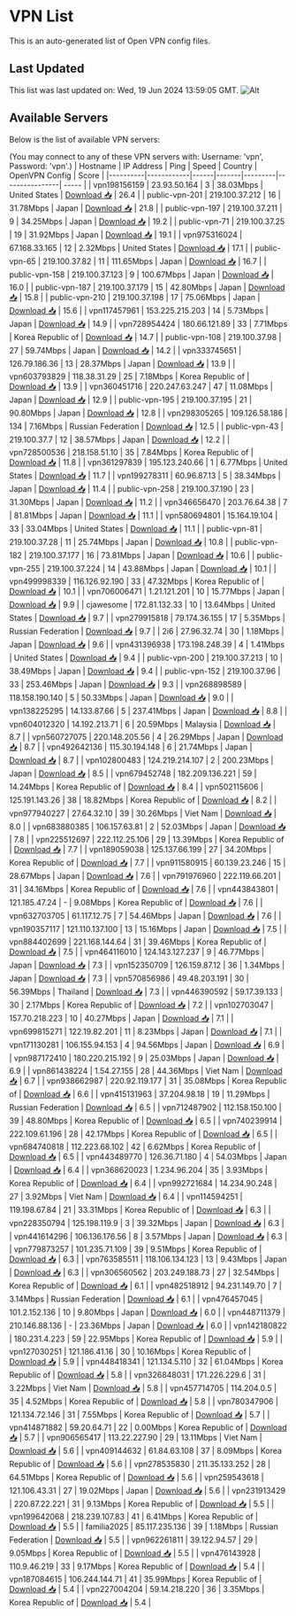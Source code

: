 # VPN List

This is an auto-generated list of Open VPN config files.

## Last Updated

This list was last updated on: Wed, 19 Jun 2024 13:59:05 GMT.
![Alt](https://repobeats.axiom.co/api/embed/186b98318ef1479477931607c1ad7d823f12451f.svg "Repobeats analytics image")

## Available Servers

Below is the list of available VPN servers:

(You may connect to any of these VPN servers with: Username: 'vpn', Password: 'vpn'.)
| Hostname | IP Address | Ping | Speed | Country | OpenVPN Config | Score |
|----------|------------|------|-------|---------|----------------| ----- |
| vpn198156159 | 23.93.50.164 | 3 | 38.03Mbps | United States | [Download 📥](./configs/server_0_US.ovpn) | 26.4 |
| public-vpn-201 | 219.100.37.212 | 16 | 31.78Mbps | Japan | [Download 📥](./configs/server_1_JP.ovpn) | 21.8 |
| public-vpn-197 | 219.100.37.211 | 9 | 34.25Mbps | Japan | [Download 📥](./configs/server_2_JP.ovpn) | 19.2 |
| public-vpn-71 | 219.100.37.25 | 19 | 31.92Mbps | Japan | [Download 📥](./configs/server_3_JP.ovpn) | 19.1 |
| vpn975316024 | 67.168.33.165 | 12 | 2.32Mbps | United States | [Download 📥](./configs/server_4_US.ovpn) | 17.1 |
| public-vpn-65 | 219.100.37.82 | 11 | 111.65Mbps | Japan | [Download 📥](./configs/server_5_JP.ovpn) | 16.7 |
| public-vpn-158 | 219.100.37.123 | 9 | 100.67Mbps | Japan | [Download 📥](./configs/server_6_JP.ovpn) | 16.0 |
| public-vpn-187 | 219.100.37.179 | 15 | 42.80Mbps | Japan | [Download 📥](./configs/server_7_JP.ovpn) | 15.8 |
| public-vpn-210 | 219.100.37.198 | 17 | 75.06Mbps | Japan | [Download 📥](./configs/server_8_JP.ovpn) | 15.6 |
| vpn117457961 | 153.225.215.203 | 14 | 5.73Mbps | Japan | [Download 📥](./configs/server_9_JP.ovpn) | 14.9 |
| vpn728954424 | 180.66.121.89 | 33 | 7.71Mbps | Korea Republic of | [Download 📥](./configs/server_10_KR.ovpn) | 14.7 |
| public-vpn-108 | 219.100.37.98 | 27 | 59.74Mbps | Japan | [Download 📥](./configs/server_11_JP.ovpn) | 14.2 |
| vpn333745651 | 126.79.186.36 | 13 | 28.37Mbps | Japan | [Download 📥](./configs/server_12_JP.ovpn) | 13.9 |
| vpn603793829 | 118.38.31.29 | 25 | 7.18Mbps | Korea Republic of | [Download 📥](./configs/server_13_KR.ovpn) | 13.9 |
| vpn360451716 | 220.247.63.247 | 47 | 11.08Mbps | Japan | [Download 📥](./configs/server_14_JP.ovpn) | 12.9 |
| public-vpn-195 | 219.100.37.195 | 21 | 90.80Mbps | Japan | [Download 📥](./configs/server_15_JP.ovpn) | 12.8 |
| vpn298305265 | 109.126.58.186 | 134 | 7.16Mbps | Russian Federation | [Download 📥](./configs/server_16_RU.ovpn) | 12.5 |
| public-vpn-43 | 219.100.37.7 | 12 | 38.57Mbps | Japan | [Download 📥](./configs/server_17_JP.ovpn) | 12.2 |
| vpn728500536 | 218.158.51.10 | 35 | 7.84Mbps | Korea Republic of | [Download 📥](./configs/server_18_KR.ovpn) | 11.8 |
| vpn361297839 | 195.123.240.66 | 1 | 6.77Mbps | United States | [Download 📥](./configs/server_19_US.ovpn) | 11.7 |
| vpn199278311 | 60.96.87.13 | 5 | 38.34Mbps | Japan | [Download 📥](./configs/server_20_JP.ovpn) | 11.4 |
| public-vpn-258 | 219.100.37.190 | 23 | 31.30Mbps | Japan | [Download 📥](./configs/server_21_JP.ovpn) | 11.2 |
| vpn346656470 | 203.76.64.38 | 7 | 81.81Mbps | Japan | [Download 📥](./configs/server_22_JP.ovpn) | 11.1 |
| vpn580694801 | 15.164.19.104 | 33 | 33.04Mbps | United States | [Download 📥](./configs/server_23_US.ovpn) | 11.1 |
| public-vpn-81 | 219.100.37.28 | 11 | 25.74Mbps | Japan | [Download 📥](./configs/server_24_JP.ovpn) | 10.8 |
| public-vpn-182 | 219.100.37.177 | 16 | 73.81Mbps | Japan | [Download 📥](./configs/server_25_JP.ovpn) | 10.6 |
| public-vpn-255 | 219.100.37.224 | 14 | 43.88Mbps | Japan | [Download 📥](./configs/server_26_JP.ovpn) | 10.1 |
| vpn499998339 | 116.126.92.190 | 33 | 47.32Mbps | Korea Republic of | [Download 📥](./configs/server_27_KR.ovpn) | 10.1 |
| vpn706006471 | 1.21.121.201 | 10 | 15.77Mbps | Japan | [Download 📥](./configs/server_28_JP.ovpn) | 9.9 |
| cjawesome | 172.81.132.33 | 10 | 13.64Mbps | United States | [Download 📥](./configs/server_29_US.ovpn) | 9.7 |
| vpn279915818 | 79.174.36.155 | 17 | 5.35Mbps | Russian Federation | [Download 📥](./configs/server_30_RU.ovpn) | 9.7 |
| 2i6 | 27.96.32.74 | 30 | 1.18Mbps | Japan | [Download 📥](./configs/server_31_JP.ovpn) | 9.6 |
| vpn431396938 | 173.198.248.39 | 4 | 1.41Mbps | United States | [Download 📥](./configs/server_32_US.ovpn) | 9.4 |
| public-vpn-200 | 219.100.37.213 | 10 | 38.49Mbps | Japan | [Download 📥](./configs/server_33_JP.ovpn) | 9.4 |
| public-vpn-152 | 219.100.37.96 | 33 | 253.46Mbps | Japan | [Download 📥](./configs/server_34_JP.ovpn) | 9.3 |
| vpn268898589 | 118.158.190.140 | 5 | 50.33Mbps | Japan | [Download 📥](./configs/server_35_JP.ovpn) | 9.0 |
| vpn138225295 | 14.133.87.66 | 5 | 237.41Mbps | Japan | [Download 📥](./configs/server_36_JP.ovpn) | 8.8 |
| vpn604012320 | 14.192.213.71 | 6 | 20.59Mbps | Malaysia | [Download 📥](./configs/server_37_MY.ovpn) | 8.7 |
| vpn560727075 | 220.148.205.56 | 4 | 26.29Mbps | Japan | [Download 📥](./configs/server_38_JP.ovpn) | 8.7 |
| vpn492642136 | 115.30.194.148 | 6 | 21.74Mbps | Japan | [Download 📥](./configs/server_39_JP.ovpn) | 8.7 |
| vpn102800483 | 124.219.214.107 | 2 | 200.23Mbps | Japan | [Download 📥](./configs/server_40_JP.ovpn) | 8.5 |
| vpn679452748 | 182.209.136.221 | 59 | 14.24Mbps | Korea Republic of | [Download 📥](./configs/server_41_KR.ovpn) | 8.4 |
| vpn502115606 | 125.191.143.26 | 38 | 18.82Mbps | Korea Republic of | [Download 📥](./configs/server_42_KR.ovpn) | 8.2 |
| vpn977940227 | 27.64.32.10 | 39 | 30.26Mbps | Viet Nam | [Download 📥](./configs/server_43_VN.ovpn) | 8.0 |
| vpn683880385 | 106.157.63.81 | 2 | 52.03Mbps | Japan | [Download 📥](./configs/server_44_JP.ovpn) | 7.8 |
| vpn225512697 | 222.112.25.106 | 29 | 13.39Mbps | Korea Republic of | [Download 📥](./configs/server_45_KR.ovpn) | 7.7 |
| vpn189059038 | 125.137.66.199 | 27 | 34.20Mbps | Korea Republic of | [Download 📥](./configs/server_46_KR.ovpn) | 7.7 |
| vpn911580915 | 60.139.23.246 | 15 | 28.67Mbps | Japan | [Download 📥](./configs/server_47_JP.ovpn) | 7.6 |
| vpn791976960 | 222.119.66.201 | 31 | 34.16Mbps | Korea Republic of | [Download 📥](./configs/server_48_KR.ovpn) | 7.6 |
| vpn443843801 | 121.185.47.24 | - | 9.08Mbps | Korea Republic of | [Download 📥](./configs/server_49_KR.ovpn) | 7.6 |
| vpn632703705 | 61.117.12.75 | 7 | 54.46Mbps | Japan | [Download 📥](./configs/server_50_JP.ovpn) | 7.6 |
| vpn190357117 | 121.110.137.100 | 13 | 15.16Mbps | Japan | [Download 📥](./configs/server_51_JP.ovpn) | 7.5 |
| vpn884402699 | 221.168.144.64 | 31 | 39.46Mbps | Korea Republic of | [Download 📥](./configs/server_52_KR.ovpn) | 7.5 |
| vpn464116010 | 124.143.127.237 | 9 | 46.77Mbps | Japan | [Download 📥](./configs/server_53_JP.ovpn) | 7.3 |
| vpn152350709 | 126.159.87.12 | 36 | 1.34Mbps | Japan | [Download 📥](./configs/server_54_JP.ovpn) | 7.3 |
| vpn570856986 | 49.48.203.191 | 30 | 56.39Mbps | Thailand | [Download 📥](./configs/server_55_TH.ovpn) | 7.3 |
| vpn446390592 | 59.17.39.133 | 30 | 2.17Mbps | Korea Republic of | [Download 📥](./configs/server_56_KR.ovpn) | 7.2 |
| vpn102703047 | 157.70.218.223 | 10 | 40.27Mbps | Japan | [Download 📥](./configs/server_57_JP.ovpn) | 7.1 |
| vpn699815271 | 122.19.82.201 | 11 | 8.23Mbps | Japan | [Download 📥](./configs/server_58_JP.ovpn) | 7.1 |
| vpn171130281 | 106.155.94.153 | 4 | 94.56Mbps | Japan | [Download 📥](./configs/server_59_JP.ovpn) | 6.9 |
| vpn987172410 | 180.220.215.192 | 9 | 25.03Mbps | Japan | [Download 📥](./configs/server_60_JP.ovpn) | 6.9 |
| vpn861438224 | 1.54.27.155 | 28 | 44.36Mbps | Viet Nam | [Download 📥](./configs/server_61_VN.ovpn) | 6.7 |
| vpn938662987 | 220.92.119.177 | 31 | 35.08Mbps | Korea Republic of | [Download 📥](./configs/server_62_KR.ovpn) | 6.6 |
| vpn415131963 | 37.204.98.18 | 19 | 11.29Mbps | Russian Federation | [Download 📥](./configs/server_63_RU.ovpn) | 6.5 |
| vpn712487902 | 112.158.150.100 | 39 | 48.80Mbps | Korea Republic of | [Download 📥](./configs/server_64_KR.ovpn) | 6.5 |
| vpn740239914 | 222.109.61.196 | 28 | 42.17Mbps | Korea Republic of | [Download 📥](./configs/server_65_KR.ovpn) | 6.5 |
| vpn684740818 | 112.223.68.102 | 42 | 6.62Mbps | Korea Republic of | [Download 📥](./configs/server_66_KR.ovpn) | 6.5 |
| vpn443489770 | 126.36.71.180 | 4 | 54.03Mbps | Japan | [Download 📥](./configs/server_67_JP.ovpn) | 6.4 |
| vpn368620023 | 1.234.96.204 | 35 | 3.93Mbps | Korea Republic of | [Download 📥](./configs/server_68_KR.ovpn) | 6.4 |
| vpn992721684 | 14.234.90.248 | 27 | 3.92Mbps | Viet Nam | [Download 📥](./configs/server_69_VN.ovpn) | 6.4 |
| vpn114594251 | 119.198.67.84 | 21 | 33.31Mbps | Korea Republic of | [Download 📥](./configs/server_70_KR.ovpn) | 6.3 |
| vpn228350794 | 125.198.119.9 | 3 | 39.32Mbps | Japan | [Download 📥](./configs/server_71_JP.ovpn) | 6.3 |
| vpn441614296 | 106.136.176.56 | 8 | 3.57Mbps | Japan | [Download 📥](./configs/server_72_JP.ovpn) | 6.3 |
| vpn779873257 | 101.235.71.109 | 39 | 9.51Mbps | Korea Republic of | [Download 📥](./configs/server_73_KR.ovpn) | 6.3 |
| vpn763585511 | 118.106.134.123 | 13 | 9.43Mbps | Japan | [Download 📥](./configs/server_74_JP.ovpn) | 6.3 |
| vpn306560562 | 203.249.188.73 | 27 | 32.54Mbps | Korea Republic of | [Download 📥](./configs/server_75_KR.ovpn) | 6.1 |
| vpn482518912 | 94.231.149.70 | 7 | 3.14Mbps | Russian Federation | [Download 📥](./configs/server_76_RU.ovpn) | 6.1 |
| vpn476457045 | 101.2.152.136 | 10 | 9.80Mbps | Japan | [Download 📥](./configs/server_77_JP.ovpn) | 6.0 |
| vpn448711379 | 210.146.88.136 | - | 23.36Mbps | Japan | [Download 📥](./configs/server_78_JP.ovpn) | 6.0 |
| vpn142180822 | 180.231.4.223 | 59 | 22.95Mbps | Korea Republic of | [Download 📥](./configs/server_79_KR.ovpn) | 5.9 |
| vpn127030251 | 121.186.41.16 | 30 | 10.16Mbps | Korea Republic of | [Download 📥](./configs/server_80_KR.ovpn) | 5.9 |
| vpn448418341 | 121.134.5.110 | 32 | 61.04Mbps | Korea Republic of | [Download 📥](./configs/server_81_KR.ovpn) | 5.8 |
| vpn326848031 | 171.226.229.6 | 31 | 3.22Mbps | Viet Nam | [Download 📥](./configs/server_82_VN.ovpn) | 5.8 |
| vpn457714705 | 114.204.0.5 | 35 | 4.52Mbps | Korea Republic of | [Download 📥](./configs/server_83_KR.ovpn) | 5.8 |
| vpn780347906 | 121.134.72.146 | 31 | 7.55Mbps | Korea Republic of | [Download 📥](./configs/server_84_KR.ovpn) | 5.7 |
| vpn414871882 | 59.20.64.71 | 22 | 0.00Mbps | Korea Republic of | [Download 📥](./configs/server_85_KR.ovpn) | 5.7 |
| vpn906565417 | 113.22.227.90 | 29 | 13.11Mbps | Viet Nam | [Download 📥](./configs/server_86_VN.ovpn) | 5.6 |
| vpn409144632 | 61.84.63.108 | 37 | 8.09Mbps | Korea Republic of | [Download 📥](./configs/server_87_KR.ovpn) | 5.6 |
| vpn278535830 | 211.35.133.252 | 28 | 64.51Mbps | Korea Republic of | [Download 📥](./configs/server_88_KR.ovpn) | 5.6 |
| vpn259543618 | 121.106.43.31 | 27 | 19.02Mbps | Japan | [Download 📥](./configs/server_89_JP.ovpn) | 5.6 |
| vpn231913429 | 220.87.22.221 | 31 | 9.13Mbps | Korea Republic of | [Download 📥](./configs/server_90_KR.ovpn) | 5.5 |
| vpn199642068 | 218.239.107.83 | 41 | 6.41Mbps | Korea Republic of | [Download 📥](./configs/server_91_KR.ovpn) | 5.5 |
| familia2025 | 85.117.235.136 | 39 | 1.18Mbps | Russian Federation | [Download 📥](./configs/server_92_RU.ovpn) | 5.5 |
| vpn962261811 | 39.122.94.57 | 29 | 9.05Mbps | Korea Republic of | [Download 📥](./configs/server_93_KR.ovpn) | 5.5 |
| vpn476143928 | 110.9.46.219 | 33 | 9.17Mbps | Korea Republic of | [Download 📥](./configs/server_94_KR.ovpn) | 5.4 |
| vpn187084615 | 106.244.144.71 | 41 | 35.99Mbps | Korea Republic of | [Download 📥](./configs/server_95_KR.ovpn) | 5.4 |
| vpn227004204 | 59.14.218.220 | 36 | 3.35Mbps | Korea Republic of | [Download 📥](./configs/server_96_KR.ovpn) | 5.4 |
